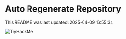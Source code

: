 # Auto Regenerate Repository

This README was last updated: 2025-04-09 16:55:34

 ![TryHackMe](https://tryhackme.com/badge/533634)